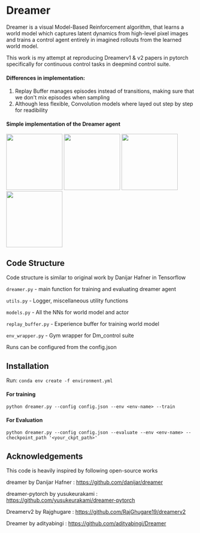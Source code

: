 # Dreamer

Dreamer is a visual Model-Based Reinforcement algorithm, that learns a world model which captures latent dynamics from high-level pixel images and trains a control agent entirely in imagined rollouts from the learned world model.

This work is my attempt at reproducing Dreamerv1 & v2 papers in pytorch specifically for continuous control tasks in deepmind control suite.

#### Differences in implementation:

 1. Replay Buffer manages episodes instead of transitions, making sure that we don't mix episodes when sampling
 2. Although less flexible, Convolution models where layed out step by step for readibility

#### Simple implementation of the Dreamer agent

<img src="https://github.com/user-attachments/assets/cb809c2f-135c-4c96-9dde-50c3e16e4fb6" width="150">
<img src="https://github.com/user-attachments/assets/da6e924c-45b4-4cb8-a3bc-619c4cc54663" width="150">
<img src="https://github.com/user-attachments/assets/3e69087a-0e17-478f-b187-cf16dd227ad8" width="150">
<img src="https://github.com/user-attachments/assets/0f440da0-066f-40f6-9787-c7b72988e379" width="150">

## Code Structure
Code structure is similar to original work by Danijar Hafner in Tensorflow

`dreamer.py`  - main function for training and evaluating dreamer agent

`utils.py`    - Logger, miscellaneous utility functions

`models.py`   - All the NNs for world model and actor

`replay_buffer.py` - Experience buffer for training world model

`env_wrapper.py`  - Gym wrapper for Dm_control suite

Runs can be configured from the config.json

## Installation

Run:
`conda env create -f environment.yml`

#### For training
`python dreamer.py --config config.json --env <env-name> --train`
#### For Evaluation
`python dreamer.py --config config.json --evaluate --env <env-name> --checkpoint_path '<your_ckpt_path>'`



## Acknowledgements
This code is heavily inspired by following open-source works

dreamer by Danijar Hafner : https://github.com/danijar/dreamer

dreamer-pytorch by yusukeurakami : https://github.com/yusukeurakami/dreamer-pytorch

Dreamerv2 by Rajghugare : https://github.com/RajGhugare19/dreamerv2

Dreamer by adityabingi : https://github.com/adityabingi/Dreamer
